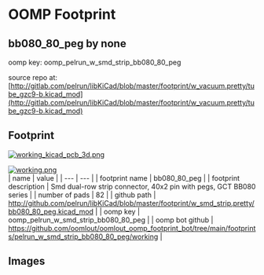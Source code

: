 # OOMP Footprint  
## bb080_80_peg  by none  
  
oomp key: oomp_pelrun_w_smd_strip_bb080_80_peg  
  
source repo at: [http://gitlab.com/pelrun/libKiCad/blob/master/footprint/w_vacuum.pretty/tube_gzc9-b.kicad_mod](http://gitlab.com/pelrun/libKiCad/blob/master/footprint/w_vacuum.pretty/tube_gzc9-b.kicad_mod)  
## Footprint  
  
[![working_kicad_pcb_3d.png](working_kicad_pcb_3d_600.png)](working_kicad_pcb_3d.png)  
  
[![working.png](working_600.png)](working.png)  
| name | value | 
| --- | --- | 
| footprint name | bb080_80_peg | 
| footprint description | Smd dual-row strip connector, 40x2 pin with pegs, GCT BB080 series | 
| number of pads | 82 | 
| github path | http://github.com/pelrun/libKiCad/blob/master/footprint/w_smd_strip.pretty/bb080_80_peg.kicad_mod | 
| oomp key | oomp_pelrun_w_smd_strip_bb080_80_peg | 
| oomp bot github | https://github.com/oomlout/oomlout_oomp_footprint_bot/tree/main/footprints/pelrun_w_smd_strip_bb080_80_peg/working | 
## Images  
